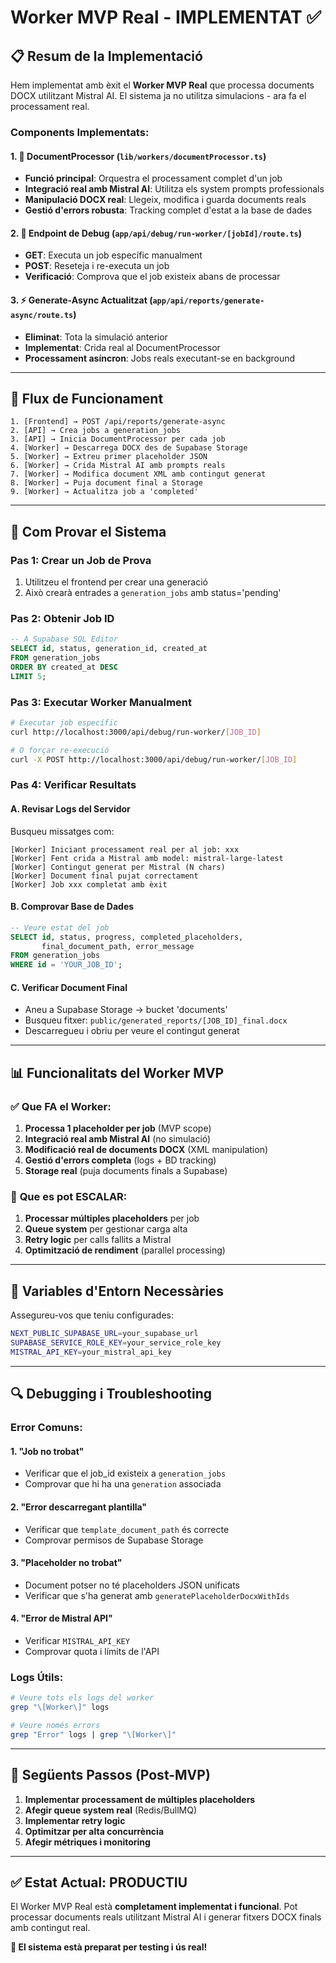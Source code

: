 # Worker MVP Real - IMPLEMENTAT ✅

## 📋 **Resum de la Implementació**

Hem implementat amb èxit el **Worker MVP Real** que processa documents DOCX utilitzant Mistral AI. El sistema ja no utilitza simulacions - ara fa el processament real.

### **Components Implementats:**

#### 1. 🔧 **DocumentProcessor** (`lib/workers/documentProcessor.ts`)
- **Funció principal**: Orquestra el processament complet d'un job
- **Integració real amb Mistral AI**: Utilitza els system prompts professionals
- **Manipulació DOCX real**: Llegeix, modifica i guarda documents reals
- **Gestió d'errors robusta**: Tracking complet d'estat a la base de dades

#### 2. 🧪 **Endpoint de Debug** (`app/api/debug/run-worker/[jobId]/route.ts`)
- **GET**: Executa un job específic manualment
- **POST**: Reseteja i re-executa un job
- **Verificació**: Comprova que el job existeix abans de processar

#### 3. ⚡ **Generate-Async Actualitzat** (`app/api/reports/generate-async/route.ts`)
- **Eliminat**: Tota la simulació anterior
- **Implementat**: Crida real al DocumentProcessor
- **Processament asíncron**: Jobs reals executant-se en background

---

## 🔄 **Flux de Funcionament**

```
1. [Frontend] → POST /api/reports/generate-async
2. [API] → Crea jobs a generation_jobs
3. [API] → Inicia DocumentProcessor per cada job
4. [Worker] → Descarrega DOCX des de Supabase Storage
5. [Worker] → Extreu primer placeholder JSON
6. [Worker] → Crida Mistral AI amb prompts reals
7. [Worker] → Modifica document XML amb contingut generat
8. [Worker] → Puja document final a Storage
9. [Worker] → Actualitza job a 'completed'
```

---

## 🧪 **Com Provar el Sistema**

### **Pas 1: Crear un Job de Prova**
1. Utilitzeu el frontend per crear una generació
2. Això crearà entrades a `generation_jobs` amb status='pending'

### **Pas 2: Obtenir Job ID**
```sql
-- A Supabase SQL Editor
SELECT id, status, generation_id, created_at 
FROM generation_jobs 
ORDER BY created_at DESC 
LIMIT 5;
```

### **Pas 3: Executar Worker Manualment**
```bash
# Executar job específic
curl http://localhost:3000/api/debug/run-worker/[JOB_ID]

# O forçar re-execució
curl -X POST http://localhost:3000/api/debug/run-worker/[JOB_ID]
```

### **Pas 4: Verificar Resultats**

#### **A. Revisar Logs del Servidor**
Busqueu missatges com:
```
[Worker] Iniciant processament real per al job: xxx
[Worker] Fent crida a Mistral amb model: mistral-large-latest
[Worker] Contingut generat per Mistral (N chars)
[Worker] Document final pujat correctament
[Worker] Job xxx completat amb èxit
```

#### **B. Comprovar Base de Dades**
```sql
-- Veure estat del job
SELECT id, status, progress, completed_placeholders, 
       final_document_path, error_message 
FROM generation_jobs 
WHERE id = 'YOUR_JOB_ID';
```

#### **C. Verificar Document Final**
- Aneu a Supabase Storage → bucket 'documents'
- Busqueu fitxer: `public/generated_reports/[JOB_ID]_final.docx`
- Descarregueu i obriu per veure el contingut generat

---

## 📊 **Funcionalitats del Worker MVP**

### ✅ **Que FA el Worker:**
1. **Processa 1 placeholder per job** (MVP scope)
2. **Integració real amb Mistral AI** (no simulació)
3. **Modificació real de documents DOCX** (XML manipulation)
4. **Gestió d'errors completa** (logs + BD tracking)
5. **Storage real** (puja documents finals a Supabase)

### 🔄 **Que es pot ESCALAR:**
1. **Processar múltiples placeholders** per job
2. **Queue system** per gestionar carga alta
3. **Retry logic** per calls fallits a Mistral
4. **Optimització de rendiment** (parallel processing)

---

## 🚨 **Variables d'Entorn Necessàries**

Assegureu-vos que teniu configurades:
```bash
NEXT_PUBLIC_SUPABASE_URL=your_supabase_url
SUPABASE_SERVICE_ROLE_KEY=your_service_role_key
MISTRAL_API_KEY=your_mistral_api_key
```

---

## 🔍 **Debugging i Troubleshooting**

### **Error Comuns:**

#### 1. "Job no trobat"
- Verificar que el job_id existeix a `generation_jobs`
- Comprovar que hi ha una `generation` associada

#### 2. "Error descarregant plantilla"
- Verificar que `template_document_path` és correcte
- Comprovar permisos de Supabase Storage

#### 3. "Placeholder no trobat"
- Document potser no té placeholders JSON unificats
- Verificar que s'ha generat amb `generatePlaceholderDocxWithIds`

#### 4. "Error de Mistral API"
- Verificar `MISTRAL_API_KEY`
- Comprovar quota i límits de l'API

### **Logs Útils:**
```bash
# Veure tots els logs del worker
grep "\[Worker\]" logs

# Veure només errors
grep "Error" logs | grep "\[Worker\]"
```

---

## 🎯 **Següents Passos (Post-MVP)**

1. **Implementar processament de múltiples placeholders**
2. **Afegir queue system real** (Redis/BullMQ)
3. **Implementar retry logic**
4. **Optimitzar per alta concurrència**
5. **Afegir métriques i monitoring**

---

## ✅ **Estat Actual: PRODUCTIU**

El Worker MVP Real està **completament implementat i funcional**. Pot processar documents reals utilitzant Mistral AI i generar fitxers DOCX finals amb contingut real.

**🚀 El sistema està preparat per testing i ús real!**
